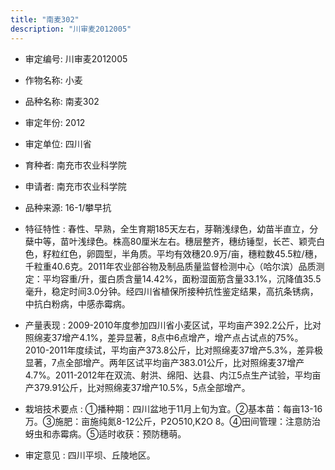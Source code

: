 ```yaml
---
title: "南麦302"
description: "川审麦2012005"
---
```

* 审定编号:  川审麦2012005

*  作物名称:  小麦

*  品种名称:  南麦302

*  审定年份:  2012

*  审定单位:  四川省

* 育种者:  南充市农业科学院

*  申请者:  南充市农业科学院

*  品种来源:  16-1/攀早抗

*  特征特性 : 
春性、早熟，全生育期185天左右，芽鞘浅绿色，幼苗半直立，分蘖中等，苗叶浅绿色。株高80厘米左右。穗层整齐，穗纺锤型，长芒、颖壳白色，籽粒红色，卵圆型，半角质。平均有效穗20.9万/亩，穗粒数45.5粒/穗，千粒重40.6克。2011年农业部谷物及制品质量监督检测中心（哈尔滨）品质测定：平均容重/升，蛋白质含量14.42%，面粉湿面筋含量33.1%，沉降值35.5毫升，稳定时间3.0分钟。经四川省植保所接种抗性鉴定结果，高抗条锈病，中抗白粉病，中感赤霉病。
 
*  产量表现 : 
2009-2010年度参加四川省小麦区试，平均亩产392.2公斤，比对照绵麦37增产4.1%，差异显著，8点中6点增产，增产点占试点的75%。2010-2011年度续试，平均亩产373.8公斤，比对照绵麦37增产5.3%，差异极显著，7点全部增产。两年区试平均亩产383.01公斤，比对照绵麦37增产4.7%。2011-2012年在双流、射洪、绵阳、达县、内江5点生产试验，平均亩产379.91公斤，比对照绵麦37增产10.5%，5点全部增产。

*  栽培技术要点 : 
①播种期：四川盆地于11月上旬为宜。②基本苗：每亩13-16万。③施肥：亩施纯氮8-12公斤，P2O510,K2O 8。④田间管理：注意防治蚜虫和赤霉病。⑤适时收获：预防穗萌。

*  审定意见 : 
四川平坝、丘陵地区。

